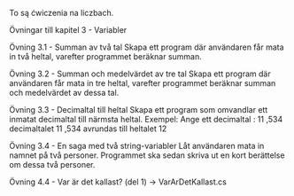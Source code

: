 To są ćwiczenia na liczbach.

Övningar till kapitel 3 - Variabler

Övning 3.1 - Summan av två tal
Skapa ett program där användaren får mata in två heltal, varefter programmet
beräknar summan.

Övning 3.2 - Summan och medelvärdet av tre tal
Skapa ett program där användaren får mata in tre heltal, varefter programmet
beräknar summan och medelvärdet av dessa tal.

Övning 3.3 - Decimaltal till heltal
Skapa ett program som omvandlar ett inmatat decimaltal till närmsta heltal.
Exempel:
Ange ett decimaltal : 11 ,534
decimaltalet 11 ,534 avrundas till heltalet 12

Övning 3.4 - En saga med två string-variabler
Låt användaren mata in namnet på två personer. Programmet ska sedan skriva
ut en kort berättelse om dessa två personer.

Övning 4.4 - Var är det kallast? (del 1)
-> VarArDetKallast.cs
